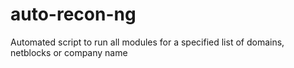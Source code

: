 # auto-recon-ng
Automated script to run all modules for a specified list of domains, netblocks or company name
